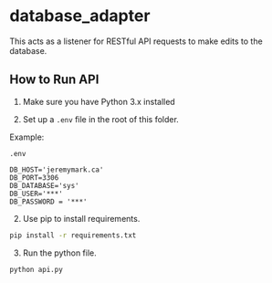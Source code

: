 # database_adapter

This acts as a listener for RESTful API requests to make edits to the database.

## How to Run API

1. Make sure you have Python 3.x installed

2. Set up a `.env` file in the root of this folder.

Example:

`.env`

```
DB_HOST='jeremymark.ca'
DB_PORT=3306
DB_DATABASE='sys'
DB_USER='***'
DB_PASSWORD = '***'
```

2. Use pip to install requirements.

```sh
pip install -r requirements.txt
```

3. Run the python file.

```sh
python api.py
```